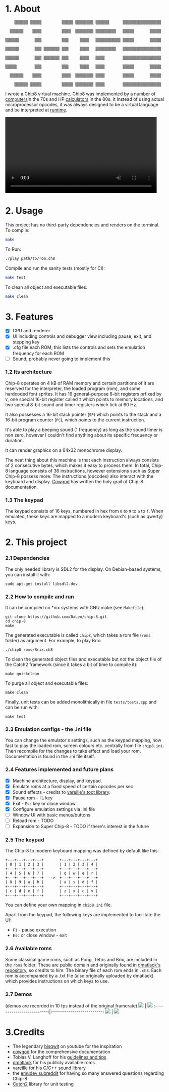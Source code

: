 # 1. About
```
    ▒▒▒▒▒▒ ▒▒▒▒▒         ▒▒▒▒▒ ▒▒▒▒▒▒▒▒ ▒▒▒▒▒▒      ▒▒▒▒▒▒▒▒▒▒▒▒▒▒▒▒▒

  ▒▒▒▒▒▒    ▒▒▒▒         ▒▒▒▒  ▒▒▒▒▒▒▒▒ ▒▒▒▒▒▒▒▒▒   ▒▒▒▒▒       ▒▒▒▒▒
                   
▒▒▒▒▒▒       ▒▒▒         ▒▒▒     ▒▒▒▒   ▒▒▒▒▒▒▒▒▒▒▒ ▒▒▒▒▒       ▒▒▒▒▒
          
▒▒▒▒▒▒       ▒▒▒ ▒▒▒▒▒▒▒ ▒▒▒     ▒▒▒▒   ▒▒▒▒▒▒▒▒▒   ▒▒▒▒▒▒▒▒▒▒▒▒▒▒▒▒▒
                                                       
▒▒▒▒▒▒       ▒▒▒ ▒▒▒▒▒▒▒ ▒▒▒     ▒▒▒▒   ▒▒▒▒        ▒▒▒▒▒▒▒▒▒▒▒▒▒▒▒▒▒

▒▒▒▒▒        ▒▒▒         ▒▒▒     ▒▒▒▒   ▒▒▒▒        ▒▒▒▒▒       ▒▒▒▒▒

  ▒▒▒▒▒▒    ▒▒▒▒         ▒▒▒▒  ▒▒▒▒▒▒▒▒ ▒▒▒▒        ▒▒▒▒▒       ▒▒▒▒▒

    ▒▒▒▒▒▒ ▒▒▒▒▒         ▒▒▒▒▒ ▒▒▒▒▒▒▒▒ ▒▒▒▒        ▒▒▒▒▒▒▒▒▒▒▒▒▒▒▒▒▒
```

I wrote a Chip8 virtual machine. Chip8 was implemented by a number of
[computers](http://www.hobbylabs.org/telmac.htm)in the 70s and HP
[calculators](https://www.hpcalc.org/hp48/docs/faq/48faq-8.html) in the 80s. It
Instead of using actual microprocessor opcodes, it was always designed to be a
virtual language and be interpreted at
[runtime](http://www.emulator101.com/introduction-to-chip-8.html).

<video src="https://github.com/leonmavr/chip-8/raw/master/assets/demo_grid.mp4" width="480" controls>
  Your browser does not support the video tag.
</video>

# 2. Usage

This project has no third-party dependencies and renders on the terminal.  
To compile:
```bash
make
```
To Run:
```bash
./play path/to/rom.ch8
```
Compile and run the sanity tests (mostly for CI):
```bash
make test
```
To clean all object and executable files:
```bash
make clean
```

# 3. Features

- [x] CPU and renderer 
- [x] UI including controls and debugger view including pause, exit, and stepping key
- [x] .cfg file each ROM; this lists the controls and sets the emulation
      frequency for each ROM
- [ ] Sound; probably never going to implement this

### 1.2 Its architecture
Chip-8 operates on 4 kB of RAM memory and certain partitions of it are reserved for the interpreter, the loaded program (rom), and some hardcoded font sprites. It has 16 general-purpose 8-bit registers prfixed by `V`, one special 16-bit register called `I` which points to memory locations, and two special 8-bit sound and timer registers which tick at 60 Hz.  

It also possesses a 16-bit stack pointer (`SP`) which points to the stack and a 16-bit program counter (`PC`), which points to the current instruction.  

It's able to play  a beeping sound (1 frequency) as long as the sound timer is non zero, however I couldn't find anything about its specific frequency or duration.  

It can render graphics on a 64x32 monochrome display.  

The neat thing about this machine is that each instruction always consists of 2 consecutive bytes, which makes it easy to process them. In total, Chip-8 language consists of 36 instructions, however extensions such as Super Chip-8 possess more. The instructions (opcodes) also interact with the keyboard and display. [Cowgod](http://devernay.free.fr/hacks/chip8/C8TECH10.HTM#0.0) has written the holy grail of Chip-8 documentation.


### 1.3 The keypad
The keypad consists of 16 keys, numbered in hex from `0` to `9` to `a` to `f`. When emulated, these keys are mapped to a modern keyboard's (such as qwerty) keys.

# 2. This project

### 2.1 Dependencies
The only needed library is SDL2 for the display. On Debian-based systems, you can install it with:
```
sudo apt-get install libsdl2-dev
```

### 2.2 How to compile and run
It can be compiled on \*nix systems with GNU make (see `Makefile`):
```
git clone https://github.com/0xLeo/chip-8.git
cd chip-8
make
```
The generated executable is called `chip8`, which takes a rom file (`roms` folder) as argument. For example, to play Brix:
```
./chip8 roms/Brix.ch8
```
To clean the generated object files and executable but *not* the object file of the Catch2 framework (since it takes a bit of time to compile it):
```
make quickclean
```
To purge all object and executable files:
```
make clean
```
Finally, unit tests can be added monolithically in file `tests/tests.cpp` and can be run with:
```
make test
```

### 2.3 Emulation configs - the .ini file
You can change the emulator's settings, such as the keypad mapping, how fast to play the loaded rom, screen colours etc. centrally from file `chip8.ini`. Then recompile for the changes to take effect and load your rom. Documentation is found in the .ini file itself.

### 2.4 Features implemented and future plans 
- [x] Machine architecture, display, and keypad.
- [x] Emulate roms at a fixed speed of certain opcodes per sec
- [x] Sound effects - credits to [vareille's toot library](https://github.com/vareille/toot).
- [x] Pause rom - `F1` key
- [x] Exit - `Esc` key or close window
- [x] Configure emulation settings via .ini file
- [ ] Window UI with basic menus/buttons
- [ ] Reload rom - TODO
- [ ] Expansion to Super Chip-8 - TODO if there's interest in the future 

### 2.5 The keypad

The Chip-8 to modern keyboard mapping was defined by default like this:
```
+---+---+---+---+       +---+---+---+---+
| 0 | 1 | 2 | 3 |       | 1 | 2 | 3 | 4 |
+---+---+---+---+       +---+---+---+---+
| 4 | 5 | 6 | 7 |       | q | w | e | r |
+---+---+---+---+  -->  +---+---+---+---+
| 8 | 9 | a | b |       | a | s | d | f |
+---+---+---+---+       +---+---+---+---+
| c | d | e | f |       | z | x | c | v |
+---+---+---+---+       +---+---+---+---+
```
You can define your own mapping in `chip8.ini` file.  

Apart from the keypad, the following keys are implemented to facilitate the UI:
* `F1` - pause execution
* `Esc` or close window - exit


### 2.6 Available roms
Some classical game roms, such as Pong, Tetris and Brix, are included in the `roms` folder. These are public domain and originally found in [dmatlack's repository](https://github.com/dmatlack/chip8), so credits to him. The binary file of each rom ends in `.ch8`. Each rom is accompanied by a .txt file (also originally uploaded by dmatlack) which provides instructions on which keys to use.


### 2.7 Demos
(demos are recorded in 10 fps instead of the original framerate)
![](https://raw.githubusercontent.com/0xLeo/chip-8/master/pics/pong.gif)  |  ![](https://raw.githubusercontent.com/0xLeo/chip-8/master/pics/brix.gif)
:-------------------------:|:-------------------------:
![](https://raw.githubusercontent.com/0xLeo/chip-8/master/pics/coin.gif)  |  ![](https://raw.githubusercontent.com/0xLeo/chip-8/master/pics/tetris.gif)

# 3.Credits
* The legendary [bisqwit](https://www.youtube.com/watch?v=rpLoS7B6T94) on youtube for the inspiration
* [cowgod](http://devernay.free.fr/hacks/chip8/C8TECH10.HTM#0.0) for the comprehensive documentation
* Tobias V. Langhoff for his [guidelines and tips](https://tobiasvl.github.io/blog/write-a-chip-8-emulator/)
* [dmatlack](https://github.com/dmatlack/chip8) for his publicly available roms
* [vareille](https://github.com/vareille/) for his [C/C++ sound library](https://github.com/vareille/toot).
* the [emudev subreddit](https://www.reddit.com/r/EmuDev/) for having so many answered questions regarding Chip-8
* [Catch2](https://github.com/catchorg/Catch2) library for unit testing
